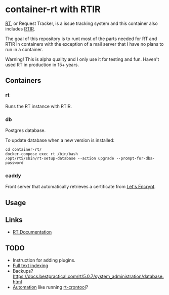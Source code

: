 # container-rt with RTIR

[RT](https://www.bestpractical.com/rt/), or Request Tracker, is a issue tracking system and this container also includes [RTIR](https://www.bestpractical.com/rtir/).

The goal of this repository is to runt most of the parts needed for RT and RTIR in containers with the exception of a mail server that I have no plans to run in a container.

Warning! This is alpha quality and I only use it for testing and fun. Haven't used RT in production in 15+ years.

## Containers

### rt

Runs the RT instance with RTIR.

### db

Postgres database.

To update database when a new version is installed:

    cd container-rt/
    docker-compose exec rt /bin/bash
    /opt/rt5/sbin/rt-setup-database --action upgrade --prompt-for-dba-password

### caddy

Front server that automatically retrieves a certificate from [Let's Encrypt](https://letsencrypt.org/).

## Usage


## Links

- [RT Documentation](https://docs.bestpractical.com/rt/5.0.7/index.html)

## TODO

- Instruction for adding plugins.
- [Full text indexing](https://docs.bestpractical.com/rt/5.0.7/full_text_indexing.html)
- Backups? https://docs.bestpractical.com/rt/5.0.7/system_administration/database.html
- [Automation](https://docs.bestpractical.com/rt/5.0.7/automating_rt.html) like running [rt-crontool](https://docs.bestpractical.com/rt/5.0.7/rt-crontool.html)?

